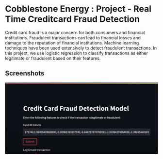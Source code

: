 
# Cobblestone Energy : Project - Real Time Creditcard Fraud Detection

Credit card fraud is a major concern for both consumers and financial institutions. Fraudulent transactions can lead to financial losses and damage to the reputation of financial institutions. Machine learning techniques have been used extensively to detect fraudulent transactions. In this project, we use logistic regression to classify transactions as either legitimate or fraudulent based on their features.


## Screenshots

![Alt text](images/output.png)

